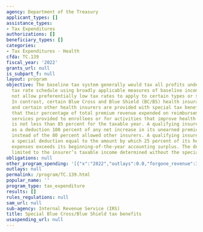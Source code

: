 ```yaml
---
agency: Department of the Treasury
applicant_types: []
assistance_types:
- Tax Expenditures
authorizations: []
beneficiary_types: []
categories:
- Tax Expenditures - Health
cfda: TC.139
fiscal_year: '2022'
grants_url: null
is_subpart_f: null
layout: program
objective: The baseline tax system generally would tax all profits under the regular
  tax rate schedule using broadly applicable measures of baseline income. It would
  not allow preferentially low tax rates to apply to certain types or sources of income.
  In contrast, certain Blue Cross and Blue Shield (BC/BS) health insurance providers
  and certain other health insurers are provided with special tax benefits, provided
  that their percentage of total premium revenue expended on reimbursement for clinical
  services provided to enrollees or for activities that improve health care quality
  is not less than 85 percent for the taxable year. A qualifying insurer may take
  as a deduction 100 percent of any net increase in its unearned premium reserves,
  instead of the 80 percent allowed other insurers. A qualifying insurer is also allowed
  a special deduction equal to the amount by which 25 percent of its health-claim
  expenses exceeds its beginning-of-the-year accounting surplus. The deduction is
  limited to the insurer’s taxable income determined without the special deduction.
obligations: null
other_program_spending: '[{"x":"2022","outlays":0.0,"forgone_revenue":320000000.0},{"x":"2023","outlays":0.0,"forgone_revenue":370000000.0},{"x":"2024","outlays":0.0,"forgone_revenue":420000000.0}]'
outlays: null
permalink: /program/TC.139.html
popular_name: ''
program_type: tax_expenditure
results: []
rules_regulations: null
sam_url: null
sub-agency: Internal Revenue Service (IRS)
title: Special Blue Cross/Blue Shield tax benefits
usaspending_url: null
---
```

